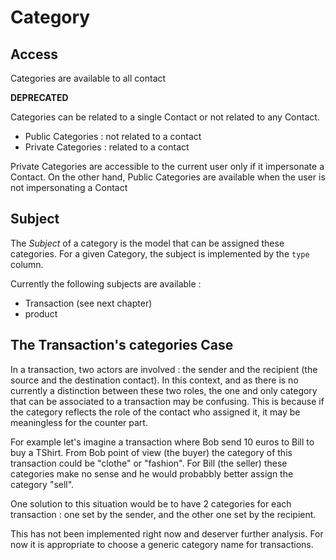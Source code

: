 # Category

## Access

Categories are available to all contact 

**DEPRECATED**

Categories can be related to a single Contact or not related to any Contact. 
- Public Categories : not related to a contact
- Private Categories : related to a contact

Private Categories are accessible to the current user only if it impersonate a Contact. On the other hand, Public Categories are available when the user is not impersonating a Contact

## Subject

The *Subject* of a category is the model that can be assigned these categories. For a given Category, the subject is implemented by the `type` column.

Currently the following subjects are available : 
- Transaction (see next chapter)
- product

## The Transaction's categories Case

In a transaction, two actors are involved : the sender and the recipient (the source and the destination contact). In this context, and as there is no currently a distinction between these two roles, the one and only category that can be associated to a transaction may be confusing. This is because if the category reflects the role of the contact who assigned it, it may be meaningless for the counter part.

For example let's imagine a transaction where Bob send 10 euros to Bill to buy a TShirt. From Bob point of view (the buyer) the category of this transaction could be "clothe" or "fashion". For Bill (the seller) these categories make no sense and he would probabbly better assign the category "sell".

One solution to this situation would be to have 2 categories for each transaction : one set by the sender, and the other one set by the recipient.

This has not been implemented right now and deserver further analysis. For now it is appropriate to choose a generic category name for transactions.


